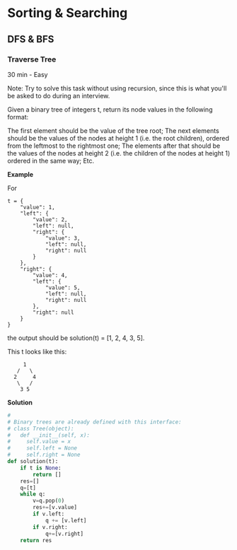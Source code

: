 # Sorting & Searching

## DFS & BFS

### Traverse Tree

30 min - Easy

Note: Try to solve this task without using recursion, since this is what you'll be asked to do during an interview.

Given a binary tree of integers t, return its node values in the following format:

The first element should be the value of the tree root;
The next elements should be the values of the nodes at height 1 (i.e. the root children), ordered from the leftmost to the rightmost one;
The elements after that should be the values of the nodes at height 2 (i.e. the children of the nodes at height 1) ordered in the same way;
Etc.

**Example**

For
```
t = {
    "value": 1,
    "left": {
        "value": 2,
        "left": null,
        "right": {
            "value": 3,
            "left": null,
            "right": null
        }
    },
    "right": {
        "value": 4,
        "left": {
            "value": 5,
            "left": null,
            "right": null
        },
        "right": null
    }
}
```
the output should be
solution(t) = [1, 2, 4, 3, 5].

This t looks like this:
```
     1
   /   \
  2     4
   \   /
    3 5
```

**Solution**

``` py
#
# Binary trees are already defined with this interface:
# class Tree(object):
#   def __init__(self, x):
#     self.value = x
#     self.left = None
#     self.right = None
def solution(t):
    if t is None:
        return []
    res=[]
    q=[t]
    while q:
        v=q.pop(0)
        res+=[v.value]
        if v.left:
            q += [v.left]
        if v.right:
            q+=[v.right]
    return res

```